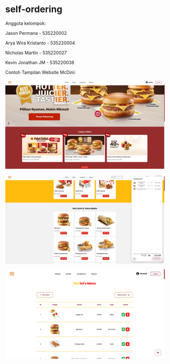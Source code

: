 # self-ordering

Anggota kelompok:

Jason Permana - 535220002

Arya Wira Kristanto - 535220004

Nicholas Martin - 535220027

Kevin Jonathan JM - 535220038


Contoh Tampilan Website McDini:

![SCREENSHOT 1](public/assets/Screenshot_1.png)

![SCREENSHOT 2](public/assets/Screenshot_2.png)

![SCREENSHOT 3](public/assets/Screenshot_3.png)
